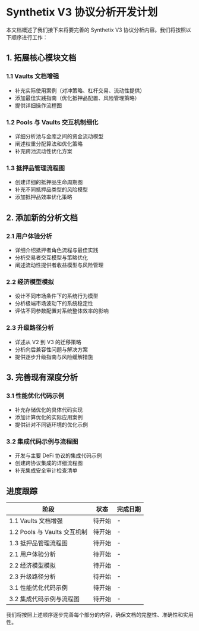 # Synthetix V3 协议分析开发计划

本文档概述了我们接下来将要完善的 Synthetix V3 协议分析内容。我们将按照以下顺序进行工作：

## 1. 拓展核心模块文档

### 1.1 Vaults 文档增强
- 补充实际使用案例（对冲策略、杠杆交易、流动性提供）
- 添加最佳实践指南（优化抵押品配置、风险管理策略）
- 提供详细操作流程图

### 1.2 Pools 与 Vaults 交互机制细化
- 详细分析池与金库之间的资金流动模型
- 阐述权重分配算法和优化策略
- 补充跨池流动性优化方案

### 1.3 抵押品管理流程图
- 创建详细的抵押品生命周期图
- 补充不同抵押品类型的风险模型
- 添加抵押品效率优化策略

## 2. 添加新的分析文档

### 2.1 用户体验分析
- 详细介绍抵押者角色流程与最佳实践
- 分析交易者交互模型与策略优化
- 阐述流动性提供者收益模型与风险管理

### 2.2 经济模型模拟
- 设计不同市场条件下的系统行为模型
- 分析极端市场波动下的系统稳定性
- 评估不同参数配置对系统整体效率的影响

### 2.3 升级路径分析
- 详述从 V2 到 V3 的迁移策略
- 分析向后兼容性问题与解决方案
- 提供逐步升级指南与风险缓解措施

## 3. 完善现有深度分析

### 3.1 性能优化代码示例
- 补充存储优化的具体代码实现
- 添加计算优化的实际应用案例
- 提供针对不同链环境的优化示例

### 3.2 集成代码示例与流程图
- 开发与主要 DeFi 协议的集成代码示例
- 创建跨协议集成的详细流程图
- 补充集成安全审计检查清单

## 进度跟踪

| 阶段 | 状态 | 完成日期 |
|------|------|---------|
| 1.1 Vaults 文档增强 | 待开始 | - |
| 1.2 Pools 与 Vaults 交互机制 | 待开始 | - |
| 1.3 抵押品管理流程图 | 待开始 | - |
| 2.1 用户体验分析 | 待开始 | - |
| 2.2 经济模型模拟 | 待开始 | - |
| 2.3 升级路径分析 | 待开始 | - |
| 3.1 性能优化代码示例 | 待开始 | - |
| 3.2 集成代码示例与流程图 | 待开始 | - |

我们将按照上述顺序逐步完善每个部分的内容，确保文档的完整性、准确性和实用性。
